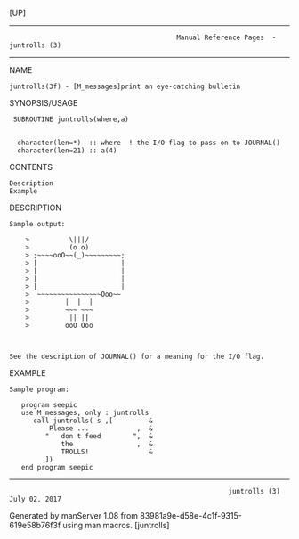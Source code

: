 [UP]

-----------------------------------------------------------------------------------------------------------------------------------
                                              Manual Reference Pages  - juntrolls (3)
-----------------------------------------------------------------------------------------------------------------------------------
                                                                 
NAME

    juntrolls(3f) - [M_messages]print an eye-catching bulletin

SYNOPSIS/USAGE

     SUBROUTINE juntrolls(where,a)


      character(len=*)  :: where  ! the I/O flag to pass on to JOURNAL()
      character(len=21) :: a(4)



CONTENTS

    Description
    Example

DESCRIPTION

    Sample output:

        >          \|||/
        >          (o o)
        > ;~~~~ooO~~(_)~~~~~~~~~;
        > |                     |
        > |                     |
        > |                     |
        > |_____________________|
        >  ~~~~~~~~~~~~~~~~Ooo~~ 
        >         |  |  |
        >         ~~~ ~~~
        >          || ||
        >         ooO Ooo



    See the description of JOURNAL() for a meaning for the I/O flag.

EXAMPLE

    Sample program:

       program seepic
       use M_messages, only : juntrolls
          call juntrolls( s ,[         &
              Please ...            ,  &
             "   don t feed        ",  &
                 the                ,  &
                 TROLLS!               &
             ])
       end program seepic



-----------------------------------------------------------------------------------------------------------------------------------

                                                           juntrolls (3)                                              July 02, 2017

Generated by manServer 1.08 from 83981a9e-d58e-4c1f-9315-619e58b76f3f using man macros.
                                                            [juntrolls]
